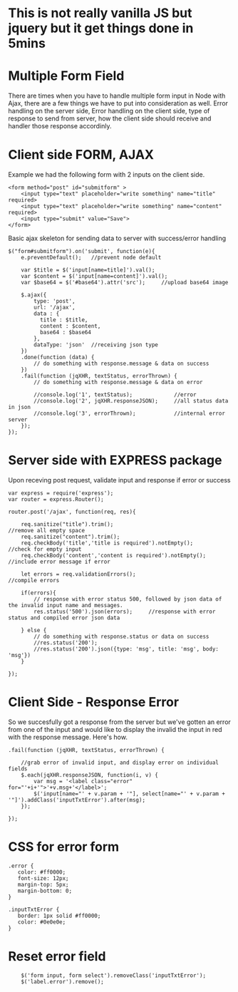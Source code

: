 # This is not really vanilla JS but jquery but it get things done in 5mins

# Multiple Form Field

There are times when you have to handle multiple form input in Node with Ajax, there are a few things we have to put into consideration as well. Error handling on the server side, Error handling on the client side, type of response to send from server, how the client side should receive and handler those response accordinly.

# Client side FORM, AJAX
Example we had the following form with 2 inputs on the client side.

```
<form method="post" id="submitform" >
    <input type="text" placeholder="write something" name="title" required>
    <input type="text" placeholder="write something" name="content" required>
    <input type="submit" value="Save">
</form>
```

Basic ajax skeleton for sending data to server with success/error handling

```
$("form#submitform").on('submit', function(e){
    e.preventDefault();   //prevent node default
    
    var $title = $('input[name=title]').val();
    var $content = $('input[name=content]').val();
    var $base64 = $('#base64').attr('src');     //upload base64 image

    $.ajax({
        type: 'post',
        url: '/ajax',
        data : {
          title : $title,
          content : $content,
          base64 : $base64
        },
        dataType: 'json'  //receiving json type
    })
    .done(function (data) {
        // do something with response.message & data on success
    })
    .fail(function (jqXHR, textStatus, errorThrown) {
        // do something with response.message & data on error

        //console.log('1', textStatus);             //error
        //console.log('2', jqXHR.responseJSON);     //all status data in json
        //console.log('3', errorThrown);            //internal error server
    });
});
```

# Server side with EXPRESS package

Upon receving post request, validate input and response if error or success
```
var express = require('express');
var router = express.Router();

router.post('/ajax', function(req, res){

    req.sanitize("title").trim();                                   //remove all empty space
    req.sanitize("content").trim();
    req.checkBody('title','title is required').notEmpty();          //check for empty input
    req.checkBody('content','content is required').notEmpty();    //include error message if error

    let errors = req.validationErrors();                            //compile errors

    if(errors){
        // response with error status 500, followed by json data of the invalid input name and messages.
        res.status('500').json(errors);     //response with error status and compiled error json data

    } else {
        // do something with response.status or data on success
        //res.status('200');
        //res.status('200').json({type: 'msg', title: 'msg', body: 'msg'})
    }

});

```

# Client Side - Response Error

So we succesfully got a response from the server but we've gotten an error from one of the input and would like to display the invalid the input in red with the response message. Here's how.

```
.fail(function (jqXHR, textStatus, errorThrown) {

    //grab error of invalid input, and display error on individual fields
    $.each(jqXHR.responseJSON, function(i, v) {
        var msg = '<label class="error" for="'+i+'">'+v.msg+'</label>';
        $('input[name="' + v.param + '"], select[name="' + v.param + '"]').addClass('inputTxtError').after(msg);
    });

});
```

# CSS for error form
```
.error {
   color: #ff0000;
   font-size: 12px;
   margin-top: 5px;
   margin-bottom: 0;
}

.inputTxtError {
   border: 1px solid #ff0000;
   color: #0e0e0e;
}
```

# Reset error field
```
    $('form input, form select').removeClass('inputTxtError');
    $('label.error').remove();
```




